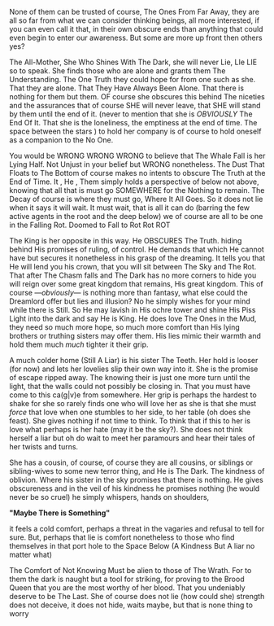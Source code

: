 None of them can be trusted of course, The Ones From Far Away, they are all so far from what we can consider thinking beings, all more interested, if you can even call it that, in their own obscure ends than anything that could even begin to enter our awareness. But some are more up front then others yes? 

The All-Mother, She Who Shines With The Dark, she will never Lie, LIe LIE so to speak. She finds those who are alone and grants them The Understanding. The One Truth they could hope for from one such as she. That they are alone. That They Have Always Been Alone. That there is nothing for them but them. OF course she obscures this behind The niceties and the assurances that of course SHE will never leave, that SHE will stand by them until the end of it. (never to mention that she is *OBVIOUSLY* The End Of It. That she is the loneliness, the emptiness at the end of time. The space between the stars ) to hold her company is of course to hold oneself as a companion to the No One.

You would be WRONG WRONG WRONG to believe that The Whale Fall is her Lying Half. Not Unjust in your belief but WRONG nonetheless. The Dust That Floats to The Bottom of course makes no intents to obscure The Truth at the End of Time. It , He , Them simply holds a perspective of below not above, knowing that all that is must go SOMEWHERE for the Nothing to remain. The Decay of course is where they must go, Where It All Goes. So it does not lie when it says it will wait. It must wait, that is all it can do (barring the few active agents in the root and the deep below) we of course are all to be one in the Falling Rot. Doomed to Fall to Rot Rot ROT

The King is her opposite in this way. He OBSCURES The Truth. hiding behind His promises of ruling, of control. He demands that which He cannot have but secures it nonetheless in his grasp of the dreaming. It tells you that He will lend you his crown, that you will sit between The Sky and The Rot. That after The Chasm falls and The Dark has no more corners to hide you will reign over some great kingdom that remains, His great kingdom. This of course  —*obviously*— is nothing more than fantasy, what else could the Dreamlord offer but lies and illusion? No he simply wishes for your mind while there is Still. So He may lavish in His ochre tower and shine His Piss Light into the dark and say He is King. He does love The Ones in the Mud, they need so much more hope, so much more comfort than His lying brothers or truthing sisters may offer them. His lies mimic their warmth and hold them much *much* tighter it their grip.

A much colder home (Still A Liar) is his sister The Teeth. Her hold is looser (for now) and lets her lovelies slip their own way into it. She is the promise of escape ripped away. The knowing their is just one more turn until the light, that the walls could not possibly be closing in. That you must have come to this ca(g|v)e from somewhere. Her grip is perhaps the hardest to shake for she so rarely finds one who will love her as she is that she must *force* that love when one stumbles to her side, to her table (oh does she feast). She gives nothing if not time to think. To think that if this to her is love what perhaps is her hate (may it be the sky?). She does not think herself a liar but oh do wait to meet her paramours and hear their tales of her twists and turns.

She has a cousin, of course, of course they are all cousins, or siblings or sibling-wives to some new terror thing, and He is The Dark. The kindness of oblivion. Where his sister in the sky promises that there is nothing. He gives obscureness and in the veil of his kindness he promises nothing (he would never be so cruel) he simply whispers, hands on shoulders,

**"Maybe There is Something"**

it feels a cold comfort, perhaps a threat in the vagaries and refusal to tell for sure. But, perhaps that lie is comfort nonetheless to those who find themselves in that port hole to the Space Below (A Kindness But A liar no matter what)

The Comfort of Not Knowing Must be alien to those of The Wrath. For to them the dark is naught but a tool for striking, for proving to the Brood Queen that you are the most worthy of her blood. That you undeniably deserve to be The Last. She of course does not lie (how could she) strength does not deceive, it does not hide, waits maybe, but that is none thing to worry